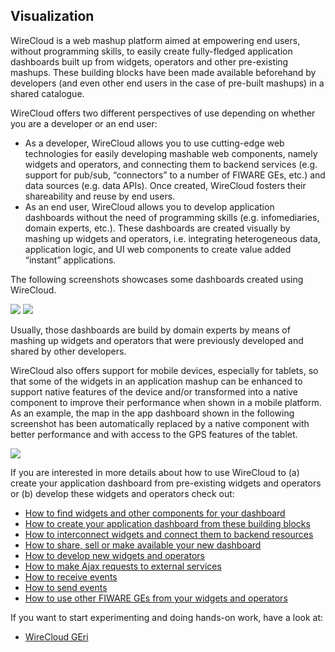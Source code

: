 <hr class="processing" style="display:none"/>
<h2>Visualization</h2>

WireCloud is a web mashup platform aimed at empowering end users, without
programming skills, to easily create fully-fledged application dashboards built
up from widgets, operators and other pre-existing mashups. These building blocks
have been made available beforehand by developers (and even other end users in
the case of pre-built mashups) in a shared catalogue.

WireCloud offers two different perspectives of use depending on whether you are
a developer or an end user:

-   As a developer, WireCloud allows you to use cutting-edge web technologies
    for easily developing mashable web components, namely widgets and operators,
    and connecting them to backend services (e.g. support for pub/sub,
    “connectors” to a number of FIWARE GEs, etc.) and data sources (e.g. data
    APIs). Once created, WireCloud fosters their shareability and reuse by end
    users.
-   As an end user, WireCloud allows you to develop application dashboards
    without the need of programming skills (e.g. infomediaries, domain experts,
    etc.). These dashboards are created visually by mashing up widgets and
    operators, i.e. integrating heterogeneous data, application logic, and UI
    web components to create value added “instant” applications.

The following screenshots showcases some dashboards created using WireCloud.

![](images/sample-dashboard1.png) ![](images/sample-dashboard2.png)

Usually, those dashboards are build by domain experts by means of mashing up
widgets and operators that were previously developed and shared by other
developers.

WireCloud also offers support for mobile devices, especially for tablets, so
that some of the widgets in an application mashup can be enhanced to support
native features of the device and/or transformed into a native component to
improve their performance when shown in a mobile platform. As an example, the
map in the app dashboard shown in the following screenshot has been
automatically replaced by a native component with better performance and with
access to the GPS features of the tablet.

![](images/Creating-application-dashboards2.png)

If you are interested in more details about how to use WireCloud to (a) create
your application dashboard from pre-existing widgets and operators or (b)
develop these widgets and operators check out:

-   [How to find widgets and other components for your dashboard](/visualization/wirecloud/how-to-find-widgets-and-other-components-for-your-dashboard.md)
-   [How to create your application dashboard from these building blocks](/visualization/wirecloud/how-to-create-your-application-dashboard-from-these-building-blocks.md)
-   [How to interconnect widgets and connect them to backend resources](/visualization/wirecloud/how-to-interconnect-widgets-and-connect-them-to-backend-resources.md)
-   [How to share, sell or make available your new dashboard](/visualization/wirecloud/how-to-share-sell-or-make-available-your-new-dashboard.md)
-   [How to develop new widgets and operators](/visualization/wirecloud/how-to-develop-new-widgets-and-operators.md)
-   [How to make Ajax requests to external services](/visualization/wirecloud/how-to-make-ajax-requests-to-external-services.md)
-   [How to receive events](/visualization/wirecloud/how-to-receive-events.md)
-   [How to send events](/visualization/wirecloud/how-to-send-events.md)
-   [How to use other FIWARE GEs from your widgets and operators](/visualization/wirecloud/how-to-use-other-fiware-ges-from-your-widgets-and-operators.md)

If you want to start experimenting and doing hands-on work, have a look at:

-   [WireCloud GEri](http://github.com/fiware/apps.wirecloud)
